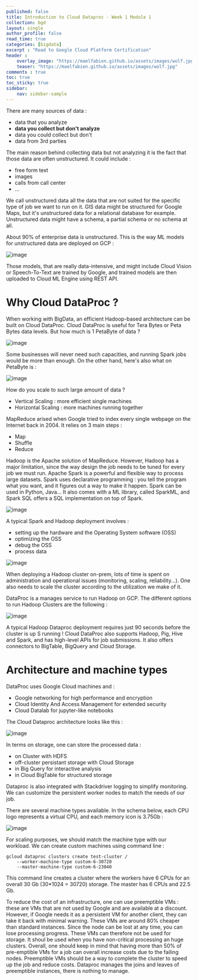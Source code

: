 ```yaml
---
published: false
title: Introduction to Cloud Dataproc - Week 1 Module 1
collection: bgd
layout: single
author_profile: false
read_time: true
categories: [bigdata]
excerpt : "Road to Google Cloud Platform Certification"
header :
    overlay_image: "https://maelfabien.github.io/assets/images/wolf.jpg"
    teaser: "https://maelfabien.github.io/assets/images/wolf.jpg"
comments : true
toc: true
toc_sticky: true
sidebar:
    nav: sidebar-sample
---
```


There are many sources of data :
- data that you analyze
- **data you collect but don't analyze**
- data you could collect but don't 
- data from 3rd parties

The main reason behind collecting data but not analyzing it is the fact that those data are often unstructured. It could include :
- free form text
- images
- calls from call center
- ...

We call unstructured data all the data that are not suited for the specific type of job we want to run on it. GIS data might be structured for Google Maps, but it's unstructured data for a relational database for example. Unstructured data might have a schema, a partial schema or no schema at all.

About 90% of enterprise data is unstructured. This is the way ML models for unstructured data are deployed on GCP :

![image](https://maelfabien.github.io/assets/images/gcp_152.png)

Those models, that are really data-intensive, and might include Cloud Vision or Speech-To-Text are trained by Google, and trained models are then uploaded to Cloud ML Engine using REST API.

# Why Cloud DataProc ?

When working with BigData, an efficient Hadoop-based architecture can be built on Cloud DataProc. Cloud DataProc is useful for Tera Bytes or Peta Bytes data levels. But how much is 1 PetaByte of data ?

![image](https://maelfabien.github.io/assets/images/gcp_153.png)

Some businesses will never need such capacities, and running Spark jobs would be more than enough. On the other hand, here's also what on PetaByte is :

![image](https://maelfabien.github.io/assets/images/gcp_154.png)

How do you scale to such large amount of data ?
- Vertical Scaling : more efficient single machines
- Horizontal Scaling : more machines running together

MapReduce arised when Google tried to index every single webpage on the Internet back in 2004.  It relies on 3 main steps :
- Map
- Shuffle 
- Reduce

Hadoop is the Apache solution of MapReduce. However, Hadoop has a major limitation, since the way design the job needs to be tuned for every job we must run. Apache Spark is a powerful and flexible way to process large datasets. Spark uses declarative programming : you tell the program what you want, and it figures out a way to make it happen. Spark can be used in Python, Java... It also comes with a ML library, called SparkML, and Spark SQL offers a SQL implementation on top of Spark.

![image](https://maelfabien.github.io/assets/images/gcp_155.png)

A typical Spark and Hadoop deployment involves :
- setting up the hardware and the Operating System software (OSS)
- optimizing the OSS
- debug the OSS
- process data

![image](https://maelfabien.github.io/assets/images/gcp_156.png)

When deploying a Hadoop cluster on-prem, lots of time is spent on administration and operational issues (monitoring, scaling, reliability...). One also needs to scale the cluster according to the utilization we make of it. 

DataProc is a manages service to run Hadoop on GCP. The different options to run Hadoop Clusters are the following :

![image](https://maelfabien.github.io/assets/images/gcp_157.png)

A typical Hadoop Dataproc deployment requires just 90 seconds before the cluster is up S running ! Cloud DataProc also supports Hadoop, Pig, Hive and Spark, and has high-level APIs for job submissions. It also offers connectors to BigTable, BigQuery and Cloud Storage.

# Architecture and machine types 

DataProc uses Google Cloud machines and :
- Google networking for high performance and encryption
- Cloud Identity And Access Management for extended security
- Cloud Datalab for jupyter-like notebooks

The Cloud Dataproc architecture looks like this :

![image](https://maelfabien.github.io/assets/images/gcp_161.png)

In terms on storage, one can store the processed data :
- on Cluster with HDFS
- off-cluster persistant storage with Cloud Storage
- in Big Query for interactive analysis
- in Cloud BigTable for structured storage

Dataproc is also integrated with Stackdriver logging to simplify monitoring. We can customize the persistent worker nodes to match the needs of our job.

There are several machine types available. In the schema below, each CPU logo represents a virtual CPU, and each memory icon is 3.75Gb :

![image](https://maelfabien.github.io/assets/images/gcp_161.png)

For scaling purposes, we should match the machine type with our workload. We can create custom machines using command line :


```
gcloud dataproc clusters create test-cluster /
    --worker-machine-type custom-6-30720
    --master-machine-type custom-6-23040
```

This command line creates a cluster where the workers have 6 CPUs for an overall 30 Gb (30*1024 = 30720) storage. The master has 6 CPUs and 22.5 Gb.

To reduce the cost of an infrastructure, one can use preemptible VMs : these are VMs that are not used by Google and are available at a discount. However, if Google needs it as a persistent VM for another client, they can take it back with minimal warning. These VMs are around 80% cheaper than standard instances. Since the node can be lost at any time, you can lose processing progress. These VMs can therefore not be used for storage. It shoul be used when you have non-critical processing an huge clusters. Overall, one should keep in mind that having more than 50% of pre-emptible VMs for a job can overall increase costs due to the failing nodes. Preemptible VMs should be a way to complete the cluster to speed up the job and reduce costs. Dataproc manages the joins and leaves of preemptible instances, there is nothing to manage.
